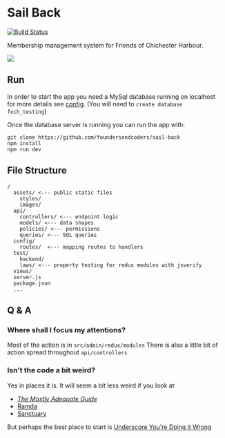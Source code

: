 # Sail Back

[![Build Status](https://travis-ci.org/foundersandcoders/sail-back.svg?branch=reactify)](https://travis-ci.org/foundersandcoders/sail-back)

Membership management system for Friends of Chichester Harbour.

<img src='http://friendsch.org/foch/wp-content/uploads/2015/11/friends-logo-title3.jpg'>

## Run

In order to start the app you need a MySql database running on localhost for more details see [config](https://github.com/foundersandcoders/sail-back/blob/master/config/env/development.js#L15).
(You will need to `create database foch_testing`)

Once the database server is running you can run the app with:

```
git clone https://github.com/foundersandcoders/sail-back
npm install
npm run dev
```

## File Structure

```
/
  assets/ <--- public static files
    styles/
    images/
  api/
    controllers/ <--- endpoint logic
    models/ <--- data shapes
    policies/ <--- permissions
    queries/ <--- SQL queries
  config/
    routes/  <--- mapping routes to handlers
  test/
    backend/
    laws/ <--- property testing for redux modules with jsverify
  views/
  server.js
  package.json
  ...
```

## Q & A

### Where shall I focus my attentions?

Most of the action is in `src/admin/redux/modules`
There is also a little bit of action spread throughout `api/controllers`

### Isn't the code a bit weird?

Yes in places it is. It will seem a bit less weird if you look at
* [*The Mostly Adequate Guide*][maq]
* [Ramda][ramda]
* [Sanctuary][sanctuary]

[maq]: https://drboolean.gitbooks.io/mostly-adequate-guide/content/
[ramda]: https://github.com/ramda/ramda
[sanctuary]: https://github.com/sanctuary-js/sanctuary

But perhaps the best place to start is [Underscore You're Doing it Wrong][wrong]

[wrong]: https://www.youtube.com/watch?v=m3svKOdZijA
